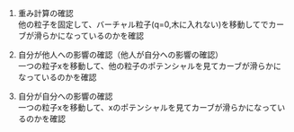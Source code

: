 1. 重み計算の確認  
他の粒子を固定して、バーチャル粒子(q=0,木に入れない)を移動してでカーブが滑らかになっているのかを確認

2. 自分が他人への影響の確認（他人が自分への影響の確認）  
一つの粒子xを移動して、他の粒子のポテンシャルを見てカーブが滑らかになっているのかを確認

3. 自分が自分への影響の確認  
一つの粒子xを移動して、xのポテンシャルを見てカーブが滑らかになっているのかを確認


